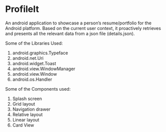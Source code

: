 # ProfileIt
An android application to showcase a person’s resume/portfolio for the Android platform. Based on the current user context, it proactively retrieves and presents all the relevant data from a json file (details.json).


Some of the Libraries Used:
1)	android.graphics.Typeface
2)	android.net.Uri
3)	android.widget.Toast
4)	android.view.WindowManager
5)	android.view.Window
6)	android.os.Handler




Some of the Components used:
1.	Splash screen 
2.	Grid layout
3.	Navigation drawer
4.	Relative layout
5.	Linear layout
6.	Card View

